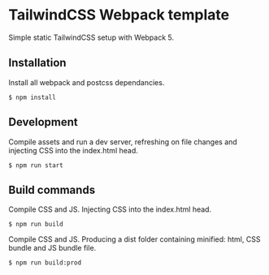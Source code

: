 # TailwindCSS Webpack template

Simple static TailwindCSS setup with Webpack 5.

## Installation

Install all webpack and postcss dependancies.

```shell
$ npm install
```

## Development

Compile assets and run a dev server, refreshing on file changes and injecting CSS into the index.html head.

```shell
$ npm run start
```

## Build commands

Compile CSS and JS. Injecting CSS into the index.html head.

```shell
$ npm run build
```

Compile CSS and JS. Producing a dist folder containing minified: html, CSS bundle and JS bundle file.

```shell
$ npm run build:prod
```